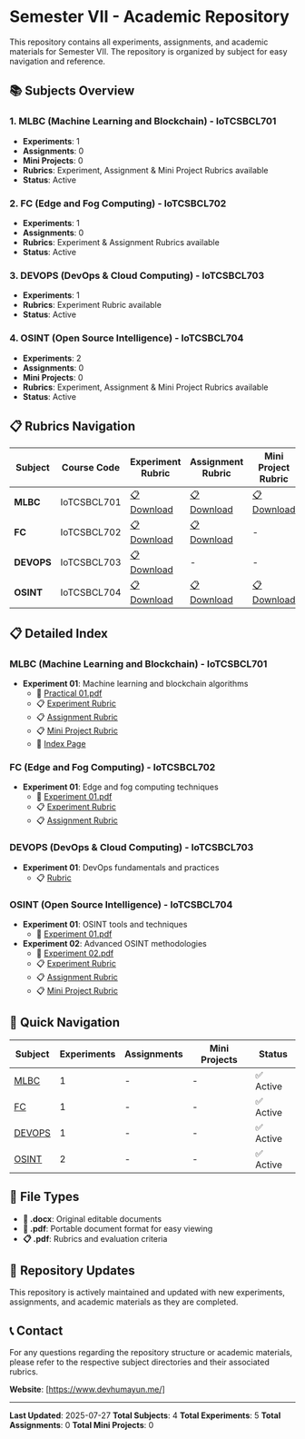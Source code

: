 # Semester VII - Academic Repository

This repository contains all experiments, assignments, and academic materials for Semester VII. The repository is organized by subject for easy navigation and reference.

## 📚 Subjects Overview

### 1. **MLBC** (Machine Learning and Blockchain) - IoTCSBCL701
- **Experiments**: 1
- **Assignments**: 0
- **Mini Projects**: 0
- **Rubrics**: Experiment, Assignment & Mini Project Rubrics available
- **Status**: Active

### 2. **FC** (Edge and Fog Computing) - IoTCSBCL702
- **Experiments**: 1
- **Assignments**: 0
- **Rubrics**: Experiment & Assignment Rubrics available
- **Status**: Active

### 3. **DEVOPS** (DevOps & Cloud Computing) - IoTCSBCL703
- **Experiments**: 1
- **Rubrics**: Experiment Rubric available
- **Status**: Active

### 4. **OSINT** (Open Source Intelligence) - IoTCSBCL704
- **Experiments**: 2
- **Assignments**: 0
- **Mini Projects**: 0
- **Rubrics**: Experiment, Assignment & Mini Project Rubrics available
- **Status**: Active

## 📋 Rubrics Navigation

| Subject | Course Code | Experiment Rubric | Assignment Rubric | Mini Project Rubric |
|---------|-------------|-------------------|-------------------|-------------------|
| **MLBC** | IoTCSBCL701 | [📋 Download](MLBC/MLBC_Experiment_Rubric.pdf) | [📋 Download](MLBC/MLBC_Assignment_Rubric.pdf) | [📋 Download](MLBC/MLBC_MinIiProject_Rubric.pdf) |
| **FC** | IoTCSBCL702 | [📋 Download](FC/FC_Experiment_Rubric.pdf) | [📋 Download](FC/FC_Assignment_Rubric.pdf) | - |
| **DEVOPS** | IoTCSBCL703 | [📋 Download](DEVOPS/DEVOPS_Experiment_Rubric.pdf) | - | - |
| **OSINT** | IoTCSBCL704 | [📋 Download](OSINT/OSINT_Experiment_Rubric.pdf) | [📋 Download](OSINT/OSINT_Assignment_Rubric.pdf) | [📋 Download](OSINT/OSINT_MiniProject_Rubric.pdf) |

<!-- ## 📁 Repository Structure -->

<!--
```
Sem VII/
├── DEVOPS/
│   ├── Experiment 01/
│   │   └── Experiment 01.docx
│   └── DEVOPS_Experiment_Rubric.pdf
├── FC/
│   ├── Experiment 01/
│   │   ├── Experiment 01.docx
│   │   └── Experiment 01.pdf
│   ├── FC_Assignment_Rubric.pdf
│   └── FC_Experiment_Rubric.pdf
├── MLBC/
│   ├── Experiment 01/
│   │   ├── Practical 01.docx
│   │   └── Practical 01.pdf
│   ├── MLBC_Assignment_Rubric.pdf
│   ├── MLBC_Experiment_Rubric.pdf
│   ├── MLBC_Index Page.pdf
│   └── MLBC_MinIiProject_Rubric.pdf
└── OSINT/
    ├── Experiment 01/
    │   ├── Experiment 01.docx
    │   └── Experiment 01.pdf
    ├── Experiment 02/
    │   ├── Experiment 02.docx
    │   └── Experiment 02.pdf
    ├── OSINT_Assignment_Rubric.pdf
    ├── OSINT_Experiment_Rubric.pdf
    └── OSINT_MiniProject_Rubric.pdf
```
-->

## 📋 Detailed Index

### MLBC (Machine Learning and Blockchain) - IoTCSBCL701
- **Experiment 01**: Machine learning and blockchain algorithms
  - 📄 [Practical 01.pdf](MLBC/Experiment%2001/Practical%2001.pdf)
  - 📋 [Experiment Rubric](MLBC/MLBC_Experiment_Rubric.pdf)
  - 📋 [Assignment Rubric](MLBC/MLBC_Assignment_Rubric.pdf)
  - 📋 [Mini Project Rubric](MLBC/MLBC_MinIiProject_Rubric.pdf)
  - 📄 [Index Page](MLBC/MLBC_Index%20Page.pdf)

### FC (Edge and Fog Computing) - IoTCSBCL702
- **Experiment 01**: Edge and fog computing techniques
  - 📄 [Experiment 01.pdf](FC/Experiment%2001/Experiment%2001.pdf)
  - 📋 [Experiment Rubric](FC/FC_Experiment_Rubric.pdf)
  - 📋 [Assignment Rubric](FC/FC_Assignment_Rubric.pdf)

### DEVOPS (DevOps & Cloud Computing) - IoTCSBCL703
- **Experiment 01**: DevOps fundamentals and practices
  - 📋 [Rubric](DEVOPS/DEVOPS_Experiment_Rubric.pdf)

### OSINT (Open Source Intelligence) - IoTCSBCL704
- **Experiment 01**: OSINT tools and techniques
  - 📄 [Experiment 01.pdf](OSINT/Experiment%2001/Experiment%2001.pdf)
- **Experiment 02**: Advanced OSINT methodologies
  - 📄 [Experiment 02.pdf](OSINT/Experiment%2002/Experiment%2002.pdf)
  - 📋 [Experiment Rubric](OSINT/OSINT_Experiment_Rubric.pdf)
  - 📋 [Assignment Rubric](OSINT/OSINT_Assignment_Rubric.pdf)
  - 📋 [Mini Project Rubric](OSINT/OSINT_MiniProject_Rubric.pdf)

## 🚀 Quick Navigation

| Subject | Experiments | Assignments | Mini Projects | Status |
|---------|-------------|-------------|---------------|---------|
| [MLBC](MLBC/) | 1 | - | - | ✅ Active |
| [FC](FC/) | 1 | - | - | ✅ Active |
| [DEVOPS](DEVOPS/) | 1 | - | - | ✅ Active |
| [OSINT](OSINT/) | 2 | - | - | ✅ Active |

## 📝 File Types

- **📄 .docx**: Original editable documents
- **📄 .pdf**: Portable document format for easy viewing
- **📋 .pdf**: Rubrics and evaluation criteria

## 🔄 Repository Updates

This repository is actively maintained and updated with new experiments, assignments, and academic materials as they are completed.

## 📞 Contact

For any questions regarding the repository structure or academic materials, please refer to the respective subject directories and their associated rubrics.

**Website**: [https://www.devhumayun.me/]

---

**Last Updated**: 2025-07-27
**Total Subjects**: 4
**Total Experiments**: 5
**Total Assignments**: 0
**Total Mini Projects**: 0 